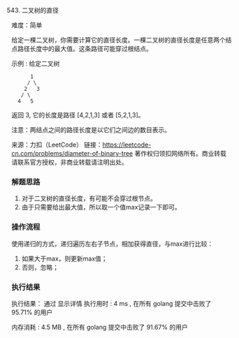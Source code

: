 543. 二叉树的直径


难度：简单


给定一棵二叉树，你需要计算它的直径长度。一棵二叉树的直径长度是任意两个结点路径长度中的最大值。这条路径可能穿过根结点。

示例 :
给定二叉树

          1
         / \
        2   3
       / \     
      4   5    
返回 3, 它的长度是路径 [4,2,1,3] 或者 [5,2,1,3]。

注意：两结点之间的路径长度是以它们之间边的数目表示。



来源：力扣（LeetCode）
链接：https://leetcode-cn.com/problems/diameter-of-binary-tree
著作权归领扣网络所有。商业转载请联系官方授权，非商业转载请注明出处。


### 解题思路

1. 对于二叉树的直径长度，有可能不会穿过根节点。
2. 由于只需要给出最大值，所以取一个值max记录一下即可。

### 操作流程

使用递归的方式，递归遍历左右子节点，相加获得直径，与max进行比较：

1. 如果大于max，则更新max值；
2. 否则，忽略；


### 执行结果

执行结果：
通过 显示详情 执行用时 : 4 ms , 在所有 golang 提交中击败了 95.71% 的用户 

内存消耗 :
4.5 MB , 在所有 golang 提交中击败了 91.67% 的用户
